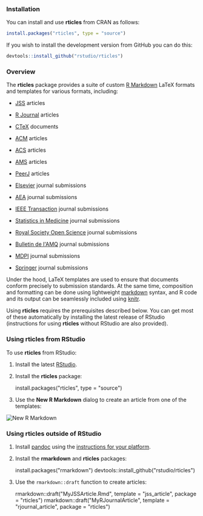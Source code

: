 
### Installation

You can install and use **rticles** from CRAN as follows:

```r
install.packages("rticles", type = "source")
```

If you wish to install the development version from GitHub you can do this:

```r
devtools::install_github("rstudio/rticles")
```


### Overview

The **rticles** package provides a suite of custom [R Markdown](http://rmarkdown.rstudio.com) LaTeX formats and templates for various formats, including:

- [JSS](http://www.jstatsoft.org/) articles

- [R Journal](https://journal.r-project.org/) articles

- [CTeX](http://ctex.org) documents

- [ACM](http://www.acm.org/) articles

- [ACS](http://pubs.acs.org/) articles

- [AMS](https://www.ametsoc.org/) articles

- [PeerJ](https://peerj.com) articles

- [Elsevier](https://www.elsevier.com) journal submissions

- [AEA](https://www.aeaweb.org/journals/policies/templates) journal submissions

- [IEEE Transaction](http://www.ieee.org/publications_standards/publications/authors/author_templates.html) journal submissions

- [Statistics in Medicine](http://onlinelibrary.wiley.com/journal/10.1002/(ISSN)1097-0258/homepage/la_tex_class_file.htm) journal submissions

- [Royal Society Open Science](http://rsos.royalsocietypublishing.org/) journal submissions

- [Bulletin de l'AMQ](https://www.amq.math.ca/bulletin/) journal submissions

- [MDPI](http://www.mdpi.com) journal submissions

- [Springer](https://www.springer.com/gp/livingreviews/latex-templates) journal submissions

Under the hood, LaTeX templates are used to ensure that documents conform precisely to submission standards. At the same time, composition and formatting can be done using lightweight [markdown](http://rmarkdown.rstudio.com/authoring_basics.html) syntax, and R code and its output can be seamlessly included using [knitr](http://yihui.name/knitr/).

Using **rticles** requires the prerequisites described below. You can get most of these automatically by installing the latest release of RStudio (instructions for using **rticles** without RStudio are also provided).

### Using rticles from RStudio

To use **rticles** from RStudio:

1) Install the latest [RStudio](http://www.rstudio.com/products/rstudio/download/).

2) Install the **rticles** package: 
    
    install.packages("rticles", type = "source")
    
3) Use the **New R Markdown** dialog to create an article from one of the templates:

 ![New R Markdown](http://rmarkdown.rstudio.com/images/new_r_markdown.png)
    
    
### Using rticles outside of RStudio

1) Install [pandoc](http://johnmacfarlane.net/pandoc/) using the [instructions for your platform](https://github.com/rstudio/rmarkdown/blob/master/PANDOC.md).

2) Install the **rmarkdown** and **rticles** packages:

    
    install.packages("rmarkdown")
    devtools::install_github("rstudio/rticles")
    
    
3) Use the `rmarkdown::draft` function to create articles:

    
    rmarkdown::draft("MyJSSArticle.Rmd", template = "jss_article", package = "rticles")
    rmarkdown::draft("MyRJournalArticle", template = "rjournal_article", package = "rticles")
    

